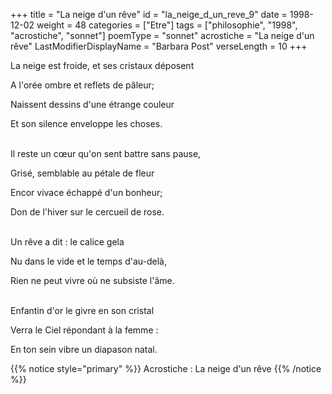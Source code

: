 +++
title = "La neige d'un rêve"
id = "la_neige_d_un_reve_9"
date = 1998-12-02
weight = 48
categories = ["Etre"]
tags = ["philosophie", "1998", "acrostiche", "sonnet"]
poemType = "sonnet"
acrostiche = "La neige d'un rêve"
LastModifierDisplayName = "Barbara Post"
verseLength = 10
+++

La neige est froide, et ses cristaux déposent

A l'orée ombre et reflets de pâleur;

Naissent dessins d'une étrange couleur

Et son silence enveloppe les choses.

 \
Il reste un cœur qu'on sent battre sans pause,

Grisé, semblable au pétale de fleur

Encor vivace échappé d'un bonheur;

Don de l'hiver sur le cercueil de rose.

 \
Un rêve a dit : le calice gela

Nu dans le vide et le temps d'au-delà,

Rien ne peut vivre où ne subsiste l'âme.

 \
Enfantin d'or le givre en son cristal

Verra le Ciel répondant à la femme :

En ton sein vibre un diapason natal.

{{% notice style="primary" %}}
Acrostiche : La neige d'un rêve
{{% /notice %}}
